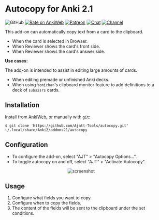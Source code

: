 # Autocopy for Anki 2.1

![GitHub](https://img.shields.io/github/license/Ajatt-Tools/autocopy)
[![Rate on AnkiWeb](https://glutanimate.com/logos/ankiweb-rate.svg)](https://ankiweb.net/shared/info/1995103628)
[![Patreon](https://img.shields.io/badge/donate-black?logo=monero)](https://tatsumoto.neocities.org/blog/donating-to-tatsumoto.html)
[![Chat](https://img.shields.io/badge/chat-join-0dbd8b?logo=element)](https://tatsumoto.neocities.org/blog/join-our-community.html)
[![Channel](https://shields.io/badge/channel-subscribe-blue?logo=telegram&color=3faee8)](https://t.me/ajatt_tools)

This add-on can automatically copy text from a card to the clipboard.

* When the card is selected in Browser.
* When Reviewer shows the card's front side.
* When Reviewer shows the card's answer side.

**Use cases:**

The add-on is intended to assist in editing large amounts of cards.

* When editing premade or unfinished Anki decks.
* When using `Yomichan`'s clipboard monitor feature to add definitions to a deck of `subs2srs` cards.

## Installation

Install from [AnkiWeb](https://ankiweb.net/shared/info/1995103628), or manually with `git`:

```
$ git clone 'https://github.com/Ajatt-Tools/autocopy.git' ~/.local/share/Anki2/addons21/autocopy
```

## Configuration

* To configure the add-on, select "AJT" > "Autocopy Options...".
* To toggle autocopy on and off, select "AJT" > "Activate Autocopy".

<p align="center"><img alt="screenshot" src="https://user-images.githubusercontent.com/69171671/210455938-a84d8bfc-9f87-4608-9c6f-0e52b0fe0da4.png"></p>

## Usage

1) Configure what fields you want to copy.
2) Configure when to copy the fields.
3) The content of the fields will be sent to the clipboard under the set conditions.
